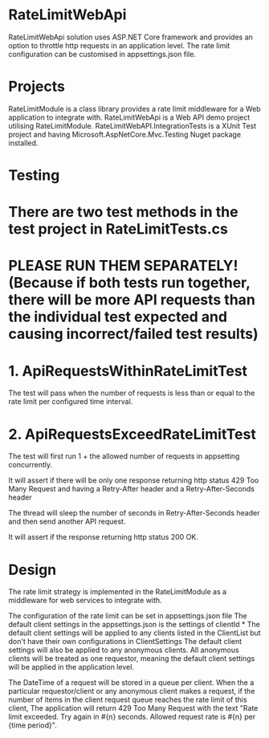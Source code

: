 # RateLimitWebApi
RateLimitWebApi solution uses ASP.NET Core framework 
and provides an option to throttle http requests in an application level.
The rate limit configuration can be customised in appsettings.json file.

# Projects
RateLimitModule is a class library provides a rate limit middleware for a Web application to integrate with.
RateLimitWebApi is a Web API demo project utilising RateLimitModule.
RateLimitWebAPI.IntegrationTests is a XUnit Test project
and having Microsoft.AspNetCore.Mvc.Testing Nuget package installed. 

# Testing
There are two test methods in the test project in RateLimitTests.cs
===========================
PLEASE RUN THEM SEPARATELY! 
(Because if both tests run together, there will be more API requests than the individual test expected 
and causing incorrect/failed test results)
===========================

# 1. ApiRequestsWithinRateLimitTest
The test will pass when the number of requests is less than or equal to the rate limit per configured time interval.

# 2. ApiRequestsExceedRateLimitTest
The test will first run 1 + the allowed number of requests in appsetting concurrently.

It will assert if there will be only one response returning http status 429 Too Many Request
and having a Retry-After header and a Retry-After-Seconds header

The thread will sleep the number of seconds in Retry-After-Seconds header 
and then send another API request.

It will assert if the response returning http status 200 OK. 

# Design
The rate limit strategy is implemented in the RateLimitModule as a middleware for web services to integrate with.

The configuration of the rate limit can be set in appsettings.json file
The default client settings in the appsettings.json is the settings of clientId *
The default client settings will be applied to any clients listed in the ClientList but don't have their own configurations in ClientSettings
The default client settings will also be applied to any anonymous clients.
All anonymous clients will be treated as one requestor, meaning the default client settings will be applied in the application level.

The DateTime of a request will be stored in a queue per client. 
When the a particular requestor/client or any anonymous client makes a request,
if the number of items in the client request queue reaches the rate limit of this client,
The application will return 429 Too Many Request with the text 
"Rate limit exceeded. Try again in #{n} seconds. Allowed request rate is #{n} per {time period}".
